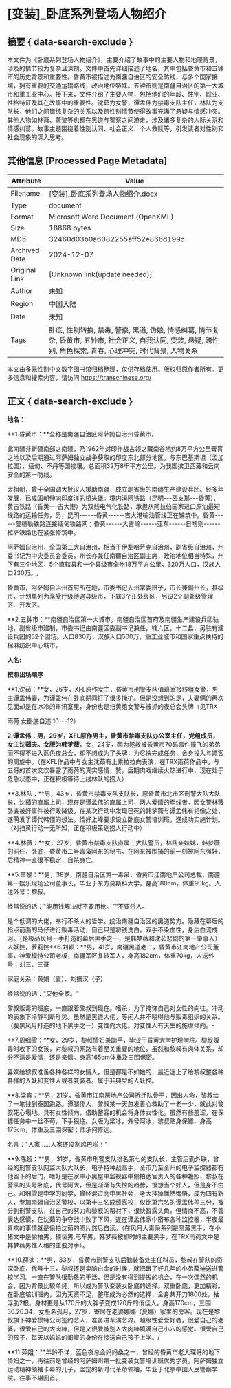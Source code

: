 # [变装]_卧底系列登场人物绍介



## 摘要  { data-search-exclude }

<!-- tcd_abstract -->
本文件为《卧底系列登场人物绍介》，主要介绍了故事中的主要人物和地理背景，涉及的情节较为复杂且深刻。文件中首先详细描述了地名，其中包括昏黄市和五钟市的历史背景和重要性。昏黄市被描述为南疆自治区的安全防线，与多个国家接壤，拥有重要的交通运输路线，政治地位特殊。五钟市则是南疆自治区的第一大城市和重工业中心。接下来，文件介绍了主要人物，包括他们的年龄、性别、职业、性格特征及其在故事中的重要性。沈茹为女警，谭孟伟为禁毒支队主任，林队为支队长，他们之间错综复杂的关系以及跨性别情节使得故事充满了悬疑与情感冲突。其他人物如林薇、萧黎等也都在黑道与警察之间游走，涉及诸多复杂的人际关系和情感纠葛。故事主题围绕着性别认同、社会正义、个人救赎等，引发读者对性别和社会现象的深入思考。

<!-- tcd_abstract_end -->

## 其他信息 [Processed Page Metadata]

| Attribute       | Value                                  |
|-----------------|----------------------------------------|
| Filename        | [变装]_卧底系列登场人物绍介.docx                             |
| Type            | document                                 |
| Format          | Microsoft Word Document (OpenXML)                               |
| Size            | 18868 bytes                           |
| MD5             | 32460d03b0a6082255aff52e866d199c                                  |
| Archived Date   | 2024-12-07                             |
| Original Link   | [Unknown link(update needed)]                         |
| Author          | 未知                               |
| Region          | 中国大陆                               |
| Date            | 未知                                 |
| Tags            | 卧底, 性别转换, 禁毒, 警察, 黑道, 伪娘, 情感纠葛, 情节复杂, 昏黄市, 五钟市, 社会正义, 自我认同, 变装, 悬疑, 跨性别, 角色探索, 青春, 心理冲突, 时代背景, 人物关系                                 |

本文由多元性别中文数字图书馆归档整理，仅供存档使用。版权归原作者所有。更多信息和搜索内容，请访问 <https://transchinese.org/>


## 正文 { data-search-exclude }

<!-- tcd_main_text -->
**地名：**

**1.昏黄市：**全称是南疆自治区阿萨姆自治州昏黄市。

此南疆非新疆南部之南疆，乃1962年对印作战占领之藏南谷地约8万平方公里膏肓之地以及后期通过阿萨姆独立战争获取的印度东北部分地区，与东巴基斯坦（孟加拉国）、缅甸、不丹等国接壤。总面积32万8千平方公里。为我国摈卫西藏和云南安全的第一防线。

太祖朝，曾于全国调大批汉人援助南疆，成立副省级的南疆生产建设兵团。经多年发展，已成国朝伸向印度洋的桥头堡。境内滇阿铁路（昆明---密支那---昏黄）、黄吉铁路（昏黄---吉大港）为双线电气化铁路，承担从阿拉伯国家进口原油最短线路的运输任务，另，昆明------昏黄------吉大港输油管线正在铺筑中。昏黄------曼德勒铁路连接缅甸铁路网；昏黄------大吉岭------亚东------日喀则------拉萨铁路也在紧张修筑中。

阿萨姆自治州，全国第二大自治州，相当于伊犁哈萨克自治州，副省级自治州，州委书记为中央委员会委员，州长亦兼任南疆自治区副主席，政治地位相当特殊，州下有三个地区，5个直辖县和一个县级市全州18万平方公里，320万人口，汉族人口230万。,

昏黄市，阿萨姆自治州首府所在地，市委书记入州常委班子，市长兼副州长，县级市，计划单列为享受厅级待遇县级市，下辖3个正处级区，另设2个副处级管理区、开发区。

**2.五钟市：**南疆自治区第一大城市，南疆自治区首府及南疆生产建设兵团驻地，副省级市建制，市委书记由南疆区委副书记兼任，辖六区，十二县，另驻有建设兵团的52个团场。人口830万，汉族人口500万，重工业城市和国家重点扶持的棉麻纺织中心城市。

**人名:**

**按照出场顺序**

**1.沈茹：**女，26岁，XFL原作女主，昏黄市刑警支队值班室接线组女警，男主谭孟伟妻，为谭孟伟在卧底期间打了很多掩护。但是没想到的是，夫妻俩的再次见面却是在冰冷的审讯室里，身份也是扫黄组女警与被抓的夜总会头牌（见TRX

雨荷 女卧底自述 10---12）

**2.谭孟伟：**男，29岁，XFL原作男主，昏黄市禁毒支队办公室主任，党组成员，女主沈茹夫。女版为**韩梦薇**，女，24岁，因为拯救被昏黄市70码事件撞飞的弟弟而不得不进入蓝色夜总会，却不想成为了头牌，为尽快完成任务，舍身投入与嫖客的周旋中。（在XFL作品中与女主沈茹有上乘拉拉向表演，在TRX雨荷作品中，与五哥的首次交欢暴露了雨荷的真实感情，赞，后期肉戏继续火热进行中，现在处于危急状态中，正在积极等待上线林队的捞人）

**3.林队：**男，43岁，昏黄市禁毒支队支队长，原昏黄市北市区刑警大队大队长，沈茹的直属上司，现在是谭孟伟的直属上司，两人爱情的牵线者。因女警林薇卧底被奸事件被行政降级。在某次行动中发现已死的韩梦薇与谭孟伟有相像之处，遂萌发了谭代韩僵的想法。恰好上峰要求设立卧底女警培训班，遂成功实施计划。（对扫黄行动一无所知，正在积极策划捞人行动中） '

**4.林薇：**女，27岁，昏黄市禁毒支队直属三大队警员，林队亲妹妹，韩梦薇的前任，卧底，昏黄市二号毒枭阿东的秘书，在阿东被围捕的前一刻被阿东强奸，后精神一直很不稳定，自杀身亡。

**5.萧黎：**男，38岁，南疆自治区第一毒枭，昏黄市江南地产公司总裁，南疆第一娱乐现场公司董事长，毕业于东方莫斯科大学，身高180cm，体重90kg。人送外号：黎叔。

经常说的话："能用钱解决就不要用枪。""不要杀人。

是个低调的大佬，奉行不杀人的哲学。统治南疆自治区的黑道势力。隐藏在幕后的指点前面的马仔进行贩毒活动，自己只是将钱洗白。双手不染血性，身后血流成河。（是极品风月一手打造的幕后黑手之一，是韩梦薇和沈茹悲剧的第一肇事人）人妖控，萝莉控**6.刘颖：**男，41岁，南疆黑道老二，昏黄市江南地产公司董事，神爱模特公司老板，南疆军区复转军人，身高182cm，体重70kg，人送外号：刘三、三哥

家庭关系：黄娟（妻）、刘振汉（子）

经常说的话："灭他全家。"

黎叔贩毒的班底，一直跟着黎叔到现在。嗜杀，为了掩饰自己对女性的向往。冲动的表象下冷静判断形势。虽然是黑道大佬，等闲人并不晓得他与贩毒组织的关系。（腹黑风月打造的地下黑手之一）变性向大佬。对变性人有天生的施虐倾向。-

**7.周细雪：**女，29岁，黎叔情妇兼助手，毕业于昏黄大学护理学院。黎叔贩毒时收下的女孩，对黎叔的网路有着至关重要的地位，虽然和黎叔有肉体关系，却分不清是爱情，还是亲情。身高165cm体重及三围保密。

喜欢给黎叔准备各种各样的女情人，但是都是不如她的，最近迷上了给黎叔整各种各样的人妖和变性人或者变装者。属于非典型的人妖控。

**8.梁宾：**男，21岁，昏黄市江南房地产公司拆迁队骨干，因出人命，黎叔给了一笔钱到泰国跑路。谭腿传人，黎叔某一天忽发善心救助了一老一少，就此对黎叔死心塌地。具有女性倾向，借助整容的机会将身体女性化。虽然有些羞涩，在保镖任务中一丝不苟，下手狠绝。女版为梁冰，外号阿冰，黎叔贴身保镖，身高175cm，体重及三围保密；师承何修远。

名言："人家......人家还没割鸡巴啦！"

**9.陈超：**男，31岁，昏黄市刑警支队排名第七的支队长，主管后勤外联，曾经的刑警支队网监大队大队长，电子特种战高手，全市乃至全州的电子监控器都有他留下的后门，嗜好是在家中小黑屋中监视器中偷拍达官贵人的各种艳照，黎叔在警队的头号卧底，代号阿大，但是渐渐有失控的趋势，很想当个好人，但是身不由己。和细雪是中学的同学，曾经混过高中黑社会，老大挂掉幡然悔悟，成为四有新人，参加南疆自治区警校，以第十三名成绩离校，仅比第六名的谭孟伟差三分，被分到刑警支队，在自己的努力和黎叔的帮衬下，很快暂露头角，但情商不高，不善表达感情，在沈茹的争夺战中败了下风，遂在谭孟伟家中密布各种监控器，半夜最喜欢的事情就是偷拍沈茹的照片然后自渎。（在风月大毒枭系列是隐藏黑手，在小猪文中是偷拍男，猥亵男,电车男，韩梦薇被抓时的主要黑手，在TRX雨荷文中是韩梦薇男性人格的主要对手）。

**10.薛迪：**男，33岁，昏黄市刑警支队后勤装备处主任科员，黎叔在警队的资深卧底，代号十三，黎叔还是卖脑白金的时候，就把跟了好几年的小弟薛迪送进警校学习。一直在警队很勤恳的干活，但是没有得到提拔的机会，在一次偶然的机会，因为背景比较单纯，所以成为警队变装女卧底的选择。双重卧底，更加精彩。在卧底培训班内，因为天资不足，整形成为必然的选择，全身共开刀1800处，抽浮肋2根。身材更是从170斤的大胖子变成120斤的俏佳人。身高170cm，三围36.26.34，女版名孤月，27岁，寄居在老婆娜娜（夏娜）家里的房客。现在是黎叔旗下神爱模特公司签约艺人，准备进军演艺界。超级性爱爱好者，很爱自己的老婆，很爱自己的大肉棒，但是又很爱被别人大肉棒填满自己小穴的感觉。很爱自己的孩子，每天以妈妈的闺蜜的身份在接送自己孩子上学。/

**11.萍姐：**年龄不详，蓝色夜总会妈妈桑之一，曾经的昏黄市老大琛哥的地下情妇之一，再往前是曾经的阿萨姆州第一批变装女警培训班优秀学员。阿萨姆独立运动精神领袖卡幕的儿子，坚定的新时代革命领袖，毕业于北京中国人民警察学院。往事不堪回首。
<!-- tcd_main_text_end -->

